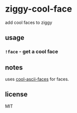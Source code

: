 ziggy-cool-face
===============

add cool faces to ziggy

## usage

### `!face` - get a cool face

## notes

uses [cool-ascii-faces](http://npm.im/cool-ascii-faces) for faces.

## license

MIT
